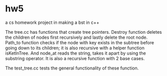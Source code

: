 # hw5
a cs homework project in making a bst in c++

The tree.cc has functions that create tree pointers. Destroy function deletes the children of nodes first recursively and lastly delete the root node. Path_to function checks if the node with key exists in the subtree before going down to its children; it is also recursive with a helper function isKetInTree. And node_at reads the string, takes it apart by using the substring operator. It is also a recursive function with 2 base cases.

The test_tree.cc tests the general functionality of these function.
